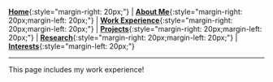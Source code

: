 [**Home**](http://michaelainsworth.me){:style="margin-right: 20px;"}
|
[**About Me**](http://michaelainsworth.me/aboutMe){:style="margin-right: 20px;margin-left: 20px;"}
|
[**Work Experience**](http://michaelainsworth.me/workExperience){:style="margin-right: 20px;margin-left: 20px;"}
|
[**Projects**](http://michaelainsworth.me/projects){:style="margin-right: 20px;margin-left: 20px;"}
|
[**Research**](http://michaelainsworth.me/research){:style="margin-right: 20px;margin-left: 20px;"}
|
[**Interests**](http://michaelainsworth.me/interests){:style="margin-left: 20px;"}

___

This page includes my work experience!